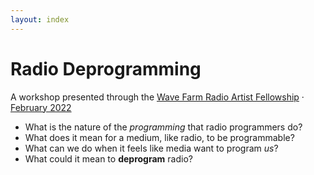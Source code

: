 ```yaml
---
layout: index
---
```


# Radio Deprogramming

A workshop presented through the [Wave Farm Radio Artist Fellowship](https://wavefarm.org/radio/wgxc/calendar/0jewa8) · [February 2022](meeting/overview.html)

- What is the nature of the _programming_ that radio programmers do?
- What does it mean for a medium, like radio, to be programmable?
- What can we do when it feels like media want to program _us_?
- What could it mean to **deprogram** radio?
